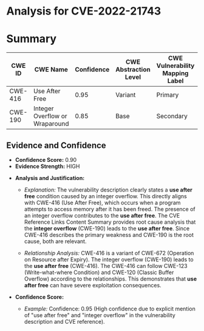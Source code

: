 # Analysis for CVE-2022-21743

# Summary
| CWE ID | CWE Name | Confidence | CWE Abstraction Level | CWE Vulnerability Mapping Label | CWE-Vulnerability Mapping Notes |
|---|---|---|---|---|---|
| CWE-416 | Use After Free | 0.95 | Variant | Primary | Allowed |
| CWE-190 | Integer Overflow or Wraparound | 0.85 | Base | Secondary | Allowed |

## Evidence and Confidence

*   **Confidence Score:** 0.90
*   **Evidence Strength:** HIGH

- **Analysis and Justification:**
  - *Explanation:* The vulnerability description clearly states a **use after free** condition caused by an integer overflow. This directly aligns with CWE-416 (Use After Free), which occurs when a program attempts to access memory after it has been freed. The presence of an integer overflow contributes to the **use after free**. The CVE Reference Links Content Summary provides root cause analysis that the **integer overflow** (CWE-190) leads to the **use after free**. Since CWE-416 describes the primary weakness and CWE-190 is the root cause, both are relevant.
  
  - *Relationship Analysis:* CWE-416 is a variant of CWE-672 (Operation on Resource after Expiry). The integer overflow (CWE-190) leads to the **use after free** (CWE-416). The CWE-416 can follow CWE-123 (Write-what-where Condition) and CWE-120 (Classic Buffer Overflow) according to the relationships. This demonstrates that **use after free** can have severe exploitation consequences.

- **Confidence Score:**
  - *Example:* Confidence: 0.95 (High confidence due to explicit mention of "use after free" and "integer overflow" in the vulnerability description and CVE reference).